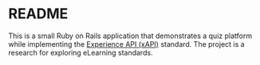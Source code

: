 # README
This is a small Ruby on Rails application that demonstrates a quiz platform while implementing the [Experience API (xAPI)](https://xapi.com/) standard. The project is a research for exploring eLearning standards.
